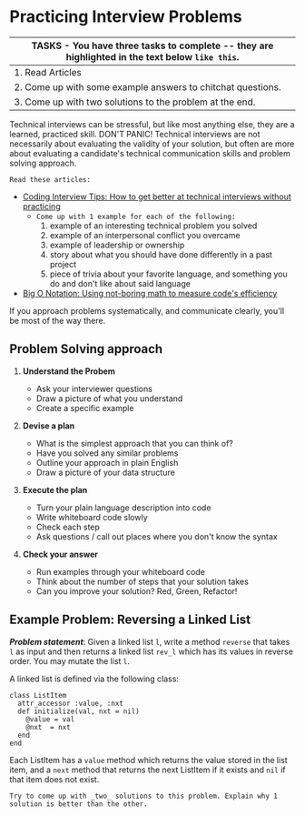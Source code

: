 # Practicing Interview Problems

| TASKS - You have three tasks to complete -- they are highlighted in the text below `like this`.
|-------------------------------------------------
| 1. Read Articles
| 2. Come up with some example answers to chitchat questions.
| 3. Come up with two solutions to the problem at the end. |

Technical interviews can be stressful, but like most anything else, they are a learned, practiced skill. DON'T PANIC! Technical interviews are not necessarily about evaluating the validity of your solution, but often are more about evaluating a candidate's technical communication skills and problem solving approach.

`Read these articles:`  
+ [Coding Interview Tips: How to get better at technical interviews without practicing](https://www.interviewcake.com/article/coding-interview-tips)
	- `Come up with 1 example for each of the following:`
		1. example of an interesting technical problem you solved
		1. example of an interpersonal conflict you overcame
		1. example of leadership or ownership
		1. story about what you should have done differently in a past project
		1. piece of trivia about your favorite language, and something you do and don't like about said language
+ [Big O Notation: Using not-boring math to measure code's efficiency](https://www.interviewcake.com/article/big-o-notation-time-and-space-complexity)

If you approach problems systematically, and communicate clearly, you'll be most of the way there.

## Problem Solving approach

1. **Understand the Probem**
   * Ask your interviewer questions
   * Draw a picture of what you understand
   * Create a specific example

1. **Devise a plan**
   * What is the simplest approach that you can think of?
   * Have you solved any similar problems
   * Outline your approach in plain English
   * Draw a picture of your data structure

1. **Execute the plan**
   * Turn your plain language description into code
   * Write whiteboard code slowly
   * Check each step
   * Ask questions / call out places where you don't know the syntax

1. **Check your answer**
   * Run examples through your whiteboard code
   * Think about the number of steps that your solution takes
   * Can you improve your solution? Red, Green, Refactor!

## Example Problem: Reversing a Linked List

***Problem statement***: Given a linked list ```l```, write a method ```reverse``` that takes ```l``` as input and then returns a linked list ```rev_l``` which has its values in reverse order. You may mutate the list ```l```.

A linked list is defined via the following class:

```
class ListItem
  attr_accessor :value, :nxt
  def initialize(val, nxt = nil)
    @value = val
    @nxt  = nxt
  end
end
```

Each ListItem has a ```value``` method which returns the value stored in the list item, and a ```next``` method that returns the next ListItem if it exists and ```nil``` if that item does not exist.

`Try to come up with _two_ solutions to this problem. Explain why 1 solution is better than the other.`
